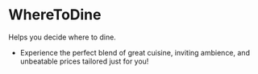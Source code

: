 # WhereToDine
Helps you decide where to dine.
- Experience the perfect blend of great cuisine, inviting ambience, and unbeatable prices tailored just for you!
